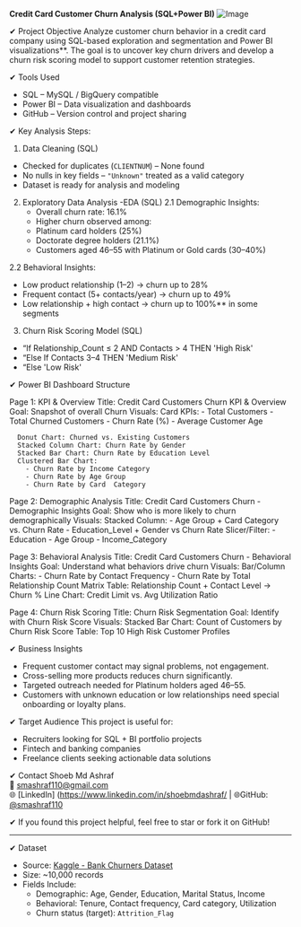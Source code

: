 **Credit Card Customer Churn Analysis (SQL+Power BI)**
![Image](https://github.com/user-attachments/assets/8686743f-11b5-4fea-9d05-9b949643d88a)

✔ Project Objective
Analyze customer churn behavior in a credit card company using SQL-based exploration and segmentation and Power BI visualizations**. The goal is to uncover key churn drivers and develop a churn risk scoring model to support customer retention strategies.

✔ Tools Used
- SQL – MySQL / BigQuery compatible
- Power BI – Data visualization and dashboards
- GitHub – Version control and project sharing


✔ Key Analysis Steps:

1. Data Cleaning (SQL)
- Checked for duplicates (`CLIENTNUM`) – None found
- No nulls in key fields – `"Unknown"` treated as a valid category
- Dataset is ready for analysis and modeling

2. Exploratory Data Analysis -EDA (SQL)
  2.1 Demographic Insights:
    - Overall churn rate: 16.1%
    - Higher churn observed among:
    - Platinum card holders (25%)
    - Doctorate degree holders (21.1%)
    - Customers aged 46–55 with Platinum or Gold cards (30–40%)

  2.2 Behavioral Insights:
  - Low product relationship (1–2) → churn up to 28%
  - Frequent contact (5+ contacts/year) → churn up to 49%
  - Low relationship + high contact → churn up to 100%** in some segments

3. Churn Risk Scoring Model (SQL)
  - “If Relationship_Count ≤ 2 AND Contacts > 4 THEN 'High Risk'
  - “Else If Contacts 3–4 THEN 'Medium Risk'
  - “Else 'Low Risk'

✔ Power BI Dashboard Structure
  
  Page 1: KPI & Overview
    Title: Credit Card Customers Churn KPI & Overview
    Goal: Snapshot of overall Churn
     Visuals:
      Card KPIs:
        - Total Customers
        - Total Churned Customers
        - Churn Rate (%)
        - Average Customer Age

      Donut Chart: Churned vs. Existing Customers
      Stacked Column Chart: Churn Rate by Gender
      Stacked Bar Chart: Churn Rate by Education Level
      Clustered Bar Chart: 
        - Churn Rate by Income Category
        - Churn Rate by Age Group
        - Churn Rate by Card  Category

  Page 2: Demographic Analysis
    Title: Credit Card Customers Churn - Demographic Insights
    Goal: Show who is more likely to churn demographically
    Visuals:
      Stacked Column:
        - Age Group + Card Category vs. Churn Rate
        - Education_Level + Gender vs Churn Rate
      Slicer/Filter:
        - Education
        - Age Group
        - Income_Category

  Page 3: Behavioral Analysis
    Title: Credit Card Customers Churn - Behavioral Insights
    Goal: Understand what behaviors drive churn
    Visuals:
      Bar/Column Charts:
        - Churn Rate by Contact Frequency
        - Churn Rate by Total Relationship Count
      Matrix Table: Relationship Count + Contact Level → Churn %
      Line Chart: Credit Limit vs. Avg Utilization Ratio

  Page 4: Churn Risk Scoring
    Title: Churn Risk Segmentation
    Goal: Identify with Churn Risk Score
    Visuals:
      Stacked Bar Chart: Count of Customers by Churn Risk Score
      Table: Top 10 High Risk Customer Profiles


✔ Business Insights
  - Frequent customer contact may signal problems, not engagement.
  - Cross-selling more products reduces churn significantly.
  - Targeted outreach needed for Platinum holders aged 46–55.
  - Customers with unknown education or low relationships need special onboarding or loyalty plans.


✔ Target Audience
This project is useful for:
  - Recruiters looking for SQL + BI portfolio projects
  - Fintech and banking companies
  - Freelance clients seeking actionable data solutions

✔ Contact
Shoeb Md Ashraf  
📧 smashraf110@gmail.com  
🌐 [LinkedIn] (https://www.linkedin.com/in/shoebmdashraf/ | 
🌐GitHub: [@smashraf110](https://github.com/smashraf110)

✔ If you found this project helpful, feel free to star or fork it on GitHub!

____________________________________________________________________________

✔ Dataset
- Source: [Kaggle - Bank Churners Dataset](https://www.kaggle.com/datasets/sakshigoyal7/credit-card-customers)
- Size: ~10,000 records
- Fields Include:
  - Demographic: Age, Gender, Education, Marital Status, Income
  - Behavioral: Tenure, Contact frequency, Card category, Utilization
  - Churn status (target): `Attrition_Flag`


